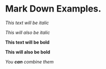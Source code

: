# Mark Down Examples.



*This text will be italic*

_This will also be italic_

**This text will be bold**

__This will also be bold__

_You **can** combine them_
